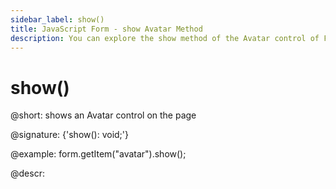 ```yaml
---
sidebar_label: show()
title: JavaScript Form - show Avatar Method 
description: You can explore the show method of the Avatar control of Form in the documentation of the DHTMLX JavaScript UI library. Browse developer guides and API reference, try out code examples and live demos, and download a free 30-day evaluation version of DHTMLX Suite.
---
```


# show()

@short: shows an Avatar control on the page

@signature: {'show(): void;'}

@example:
form.getItem("avatar").show();

@descr:
